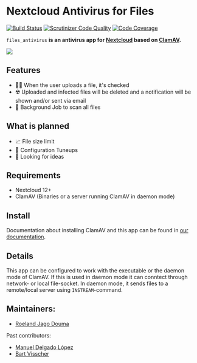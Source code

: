 # Nextcloud Antivirus for Files   
[![Build Status](https://travis-ci.org/nextcloud/files_antivirus.svg?branch=master)](https://travis-ci.org/nextcloud/files_antivirus/branches)
[![Scrutinizer Code Quality](https://scrutinizer-ci.com/g/nextcloud/files_antivirus/badges/quality-score.png?b=master)](https://scrutinizer-ci.com/g/nextcloud/files_antivirus/?branch=master)
[![Code Coverage](https://scrutinizer-ci.com/g/nextcloud/files_antivirus/badges/coverage.png?b=master)](https://scrutinizer-ci.com/g/nextcloud/files_antivirus/?branch=master)

`files_antivirus` **is an antivirus app for [Nextcloud](https://nextcloud.com/) based on [ClamAV](http://www.clamav.net).**

![](https://raw.githubusercontent.com/nextcloud/files_antivirus/readme-info-xml-polishing/screenshots/1.png)

## Features

* 🕵️‍♂️ When the user uploads a file, it's checked
* ☢️ Uploaded and infected files will be deleted and a notification will be shown and/or sent via email 
* 🔎 Background Job to scan all files

## What is planned

* 📈 File size limit
* 🔧 Configuration Tuneups
* 🤔 Looking for ideas

## Requirements

* Nextcloud 12+
* ClamAV (Binaries or a server running ClamAV in daemon mode)

## Install

Documentation about installing ClamAV and this app can be found in [our documentation](https://docs.nextcloud.com/server/13/admin_manual/configuration_server/antivirus_configuration.html).

## Details

This app can be configured to work with the executable or the daemon mode of ClamAV. If this is used in daemon mode it can conntect through network- or local file-socket. In daemon mode, it sends files to a remote/local server using `INSTREAM`-command.

## Maintainers:

- [Roeland Jago Douma](https://github.com/rullzer)

Past contributors:

- [Manuel Delgado López](https://github.com/valarauco/)
- [Bart Visscher](https://github.com/bartv2/)
